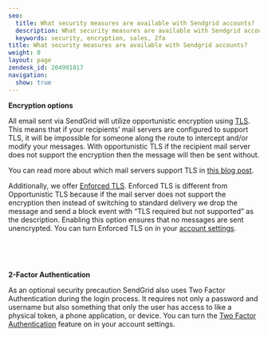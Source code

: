 ```yaml
---
seo:
  title: What security measures are available with Sendgrid accounts?
  description: What security measures are available with Sendgrid accounts?
  keywords: security, encryption, sales, 2fa
title: What security measures are available with Sendgrid accounts?
weight: 0
layout: page
zendesk_id: 204991817
navigation:
  show: true
---
```


 **Encryption options**

All email sent via SendGrid will utilize opportunistic encryption using [TLS](https://sendgrid.com/docs/Glossary/tls.html). This means that if your recipients’ mail servers are configured to support TLS, it will be impossible for someone along the route to intercept and/or modify your messages. With opportunistic TLS if the recipient mail server does not support the encryption then the message will then be sent without.

You can read more about which mail servers support TLS in [this blog post](https://sendgrid.com/blog/sendgrid-and-the-future-of-email-security/).

Additionally, we offer [Enforced TLS](https://sendgrid.com/docs/API_Reference/Web_API_v3/Settings/enforced_tls.html). Enforced TLS is different from Opportunistic TLS because if the mail server does not support the encryption then instead of switching to standard delivery we drop the message and send a block event with “TLS required but not supported” as the description. Enabling this option ensures that no messages are sent unencrypted. You can turn Enforced TLS on in your [account settings](https://sendgrid.com/docs/API_Reference/Web_API_v3/Settings/enforced_tls.html).

&nbsp;

&nbsp;

**2-Factor Authentication**

As an optional&nbsp;security precaution SendGrid also uses Two Factor Authentication during the login process. It requires not only a password and username but also something that only the user has access to like a physical token, a phone application, or device. You can turn the [Two Factor Authentication](https://sendgrid.com/docs/User_Guide/Account/Account_Settings/two_factor_authentication.html) feature on in your account settings.

